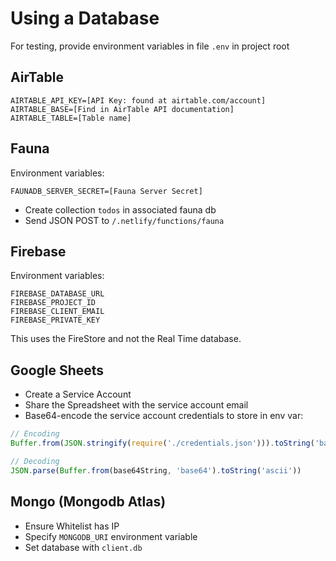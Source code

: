 # Using a Database

For testing, provide environment variables in file `.env` in project root

## AirTable

```
AIRTABLE_API_KEY=[API Key: found at airtable.com/account]
AIRTABLE_BASE=[Find in AirTable API documentation]
AIRTABLE_TABLE=[Table name]
```

## Fauna

Environment variables:

```
FAUNADB_SERVER_SECRET=[Fauna Server Secret]
```

- Create collection `todos` in associated fauna db
- Send JSON POST to `/.netlify/functions/fauna`

## Firebase

Environment variables:

```
FIREBASE_DATABASE_URL
FIREBASE_PROJECT_ID
FIREBASE_CLIENT_EMAIL
FIREBASE_PRIVATE_KEY
```

This uses the FireStore and not the Real Time database.

## Google Sheets

- Create a Service Account
- Share the Spreadsheet with the service account email
- Base64-encode the service account credentials to store in env var:

```js
// Encoding
Buffer.from(JSON.stringify(require('./credentials.json'))).toString('base64')

// Decoding
JSON.parse(Buffer.from(base64String, 'base64').toString('ascii'))
```

## Mongo (Mongodb Atlas)

- Ensure Whitelist has IP
- Specify `MONGODB_URI` environment variable
- Set database with `client.db`